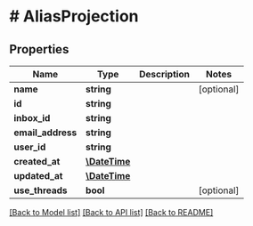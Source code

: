# # AliasProjection

## Properties

Name | Type | Description | Notes
------------ | ------------- | ------------- | -------------
**name** | **string** |  | [optional]
**id** | **string** |  |
**inbox_id** | **string** |  |
**email_address** | **string** |  |
**user_id** | **string** |  |
**created_at** | [**\DateTime**](\DateTime) |  |
**updated_at** | [**\DateTime**](\DateTime) |  |
**use_threads** | **bool** |  | [optional]

[[Back to Model list]](../../README#models) [[Back to API list]](../../README#endpoints) [[Back to README]](../../README)
